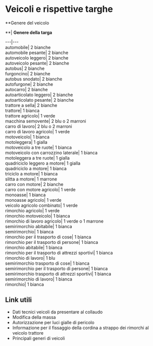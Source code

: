 # Veicoli e rispettive targhe

**Genere del veicolo  
  
**|  **Genere della targa**  
  
  
---|---  
automobile| 2 bianche  
automobile pesante| 2 bianche  
autoveicolo leggero| 2 bianche  
autoveicolo pesante| 2 bianche  
autobus| 2 bianche  
furgoncino| 2 bianche  
autobus snodato| 2 bianche  
autofurgone| 2 bianche  
autocarro| 2 bianche  
autoarticolato leggero| 2 bianche  
autoarticolato pesante| 2 bianche  
trattore a sella| 2 bianche  
trattore| 1 bianca  
trattore agricolo| 1 verde  
macchina semovente| 2 blu o 2 marroni  
carro di lavoro| 2 blu o 2 marroni  
carro di lavoro agricolo| 1 verde  
motoveicolo| 1 bianca  
motoleggera| 1 gialla  
motoveicolo a tre ruote| 1 bianca  
motoveicolo con carrozzino laterale| 1 bianca  
motoleggera a tre ruote| 1 gialla  
quadriciclo leggero a motore| 1 gialla  
quadriciclo a motore| 1 bianca  
triciclo a motore| 1 bianca  
slitta a motore| 1 marrone  
carro con motore| 2 bianche  
carro con motore agricolo| 1 verde  
monoasse| 1 bianca  
monoasse agricolo| 1 verde  
veicolo agricolo combinato| 1 verde  
rimorchio agricolo| 1 verde  
rimorchio motoveicolo| 1 bianca  
rimorchio di lavoro agricolo| 1 verde o 1 marrone  
semirimorchio abitabile| 1 bianca  
semirimorchio| 1 bianca  
rimorchio per il trasporto di cose| 1 bianca  
rimorchio per il trasporto di persone| 1 bianca  
rimorchio abitabile| 1 bianca  
rimorchio per il trasporto di attrezzi sportivi| 1 bianca  
rimorchio di lavoro| 1 blu  
semirimorchio trasporto di cose| 1 bianca  
semirimorchio per il trasporto di persone| 1 bianca  
semirimorchio trasporto di attrezzi sportivi| 1 bianca  
semirimorchio di lavoro| 1 bianca  
rimorchio| 1 bianca  
  
## Link utili

  * Dati tecnici veicoli da presentare al collaudo
  * Modifica della massa
  * Autorizzazione per luci gialle di pericolo
  * Informazione per il fissaggio della cordina a strappo dei rimorchi al veicolo trattore
  * Principali generi di veicoli 

